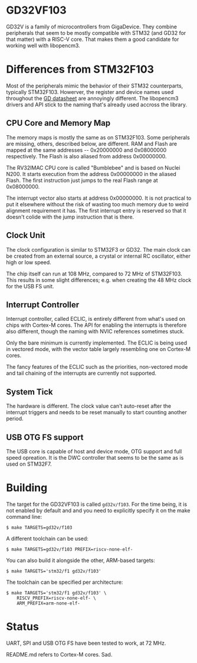 GD32VF103
=========

GD32V is a family of microcontrollers from GigaDevice. They combine
peripherals that seem to be mostly compatible with STM32 (and GD32 for that
matter) with a RISC-V core. That makes them a good candidate for working
well with libopencm3.

Differences from STM32F103
==========================

Most of the peripherals mimic the behavior of their STM32 counterparts,
typically STM32F103. Howerver, the register and device names used
throughout the
[GD datasheet](https://github.com/riscv-mcu/GD32VF103_DataSheets/raw/83802112/GD32VF103_User_Manual_EN_V1.0.pdf)
are annoyingly different. The libopencm3 drivers and API stick to the
naming that's already used accross the library.

CPU Core and Memory Map
-----------------------

The memory maps is mostly the same as on STM32F103. Some peripherals are
missing, others, described below, are different. RAM and Flash are mapped
at the same addresses -- 0x20000000 and 0x08000000 respectively. The Flash
is also aliased from address 0x00000000.

The RV32IMAC CPU core is called "Bumblebee" and is based on Nuclei N200.
It starts execution from the address 0x00000000 in the aliased Flash.
The first instruction just jumps to the real Flash range at 0x08000000.

The interrupt vector also starts at address 0x00000000. It is not practical
to put it elsewhere without the risk of wasting too much memory due to
weird alignment requirement it has. The first interrupt entry is reserved
so that it doesn't colide with the jump instruction that is there.

Clock Unit
----------

The clock configuration is similar to STM32F3 or GD32. The main clock can
be created from an external source, a crystal or internal RC oscillator,
either high or low speed.

The chip itself can run at 108 MHz, compared to 72 MHz of STM32F103. This
results in some slight differences; e.g. when creating the 48 MHz clock for
the USB FS unit.

Interrupt Controller
--------------------

Interrupt controller, called ECLIC, is entirely different from what's used
on chips with Cortex-M cores. The API for enabling the interrupts is
therefore also different, though the naming with NVIC references sometimes
stuck.

Only the bare minimum is currently implemented. The ECLIC is being used in
vectored mode, with the vector table largely resembling
one on Cortex-M cores.

The fancy features of the ECLIC such as the priorities, non-vectored mode
and tail chaining of the interrupts are currently not supported.

System Tick
-----------

The hardware is different. The clock value can't auto-reset after the
interrupt triggers and needs to be reset manually to start counting another
period.

USB OTG FS support
------------------

The USB core is capable of host and device mode, OTG support and full speed
opreation. It is the DWC controller that seems to be the same as is used on
STM32F7.

Building
========

The target for the GD32VF103 is called `gd32v/f103`. For the time being, it
is not enabled by default and and you need to explicitly specify it on the
make command line:

    $ make TARGETS=gd32v/f103

A different toolchain can be used:

    $ make TARGETS=gd32v/f103 PREFIX=riscv-none-elf-

You can also build it alongside the other, ARM-based targets:

    $ make TARGETS='stm32/f1 gd32v/f103'

The toolchain can be specified per architecture:

    $ make TARGETS='stm32/f1 gd32v/f103' \
        RISCV_PREFIX=riscv-none-elf- \
        ARM_PREFIX=arm-none-elf-

Status
======

UART, SPI and USB OTG FS have been tested to work, at 72 MHz.

README.md refers to Cortex-M cores. Sad.
